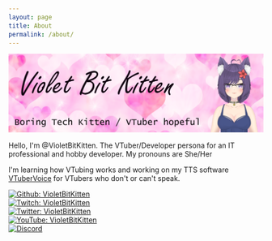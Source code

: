 ```yaml
---
layout: page
title: About
permalink: /about/
---
```


![](/assets/images/ProfileBannerGitHub.png)

Hello, I'm @VioletBitKitten. The VTuber/Developer persona for an IT professional and hobby developer. My pronouns are She/Her

I'm learning how VTubing works and working on my TTS software [VTuberVoice](https://github.com/VioletBitKitten/VTuberVoice) for VTubers who don't or can't speak.

[![Github: VioletBitKitten](https://img.shields.io/github/followers/VioletBitKitten?style=social)](https://github.com/VioletBitKitten) \
[![Twitch: VioletBitKitten](https://img.shields.io/twitch/status/VioletBitKitten?style=social)](https://www.twitch.tv/violetbitkitten/about) \
[![Twitter: VioletBitKitten](https://img.shields.io/twitter/follow/violetbitkitten?style=social)](https://twitter.com/violetbitkitten) \
[![YouTube: VioletBitKitten](https://img.shields.io/youtube/channel/subscribers/UCkZ22dqhDMphonH56mC7I3w?style=social)](https://www.youtube.com/@VioletBitKitten) \
[![Discord](https://img.shields.io/discord/1144984263347929098?label=Discord&style=social)](https://discord.gg/4ZQuQFEYht)
